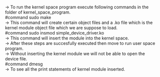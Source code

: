-> To run the kernel space program execute following commands in the folder of kernel_space_program.</br> 
#command sudo make </br> 
-> This command will create certain object files and a .ko file which is the kernel module object file which we are suppose to load. </br> 
#command sudo insmod simple_device_driver.ko </br> 
-> This command will insert the module into the kernel space. </br> 
-> After these steps are succesfully executed then move to run user space program. </br> 
-> Without inserting the kernel module we will not be able to open the device file. </br> 
#command dmesg </br> 
-> To see all the print statements of kernel module inserted. </br> 
